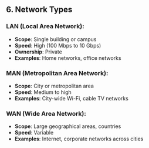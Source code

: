 ## 6. Network Types

### LAN (Local Area Network):
- **Scope**: Single building or campus
- **Speed**: High (100 Mbps to 10 Gbps)
- **Ownership**: Private
- **Examples**: Home networks, office networks

### MAN (Metropolitan Area Network):
- **Scope**: City or metropolitan area
- **Speed**: Medium to high
- **Examples**: City-wide Wi-Fi, cable TV networks

### WAN (Wide Area Network):
- **Scope**: Large geographical areas, countries
- **Speed**: Variable
- **Examples**: Internet, corporate networks across cities
